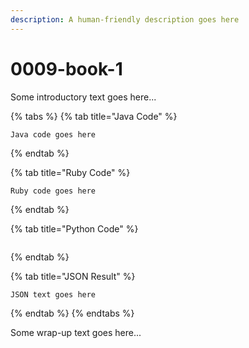 ```yaml
---
description: A human-friendly description goes here
---
```


# 0009-book-1

Some introductory text goes here...

{% tabs %}
{% tab title="Java Code" %}
```text
Java code goes here
```
{% endtab %}

{% tab title="Ruby Code" %}
```text
Ruby code goes here
```
{% endtab %}

{% tab title="Python Code" %}
```

```
{% endtab %}

{% tab title="JSON Result" %}
```text
JSON text goes here
```
{% endtab %}
{% endtabs %}

Some wrap-up text goes here...

